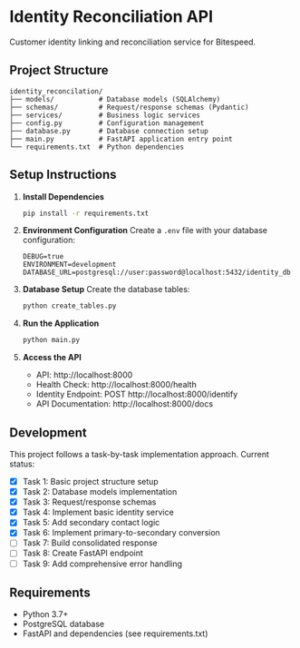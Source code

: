 # Identity Reconciliation API

Customer identity linking and reconciliation service for Bitespeed.

## Project Structure

```
identity_reconcilation/
├── models/           # Database models (SQLAlchemy)
├── schemas/          # Request/response schemas (Pydantic)  
├── services/         # Business logic services
├── config.py         # Configuration management
├── database.py       # Database connection setup
├── main.py           # FastAPI application entry point
└── requirements.txt  # Python dependencies
```

## Setup Instructions

1. **Install Dependencies**
   ```bash
   pip install -r requirements.txt
   ```

2. **Environment Configuration**
   Create a `.env` file with your database configuration:
   ```
   DEBUG=true
   ENVIRONMENT=development
   DATABASE_URL=postgresql://user:password@localhost:5432/identity_db
   ```

3. **Database Setup**
   Create the database tables:
   ```bash
   python create_tables.py
   ```

4. **Run the Application**
   ```bash
   python main.py
   ```

4. **Access the API**
   - API: http://localhost:8000
   - Health Check: http://localhost:8000/health
   - Identity Endpoint: POST http://localhost:8000/identify
   - API Documentation: http://localhost:8000/docs

## Development

This project follows a task-by-task implementation approach. Current status:

- [x] Task 1: Basic project structure setup
- [x] Task 2: Database models implementation  
- [x] Task 3: Request/response schemas
- [x] Task 4: Implement basic identity service
- [x] Task 5: Add secondary contact logic
- [x] Task 6: Implement primary-to-secondary conversion
- [ ] Task 7: Build consolidated response
- [ ] Task 8: Create FastAPI endpoint
- [ ] Task 9: Add comprehensive error handling

## Requirements

- Python 3.7+
- PostgreSQL database
- FastAPI and dependencies (see requirements.txt) 